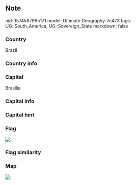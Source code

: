 ## Note
nid: 1574587965171
model: Ultimate Geography-7c473
tags: UG::South_America, UG::Sovereign_State
markdown: false

### Country
Brazil

### Country info


### Capital
Brasília

### Capital info


### Capital hint


### Flag
<img src="ug-flag-brazil.svg">

### Flag similarity


### Map
<img src="ug-map-brazil.png">
